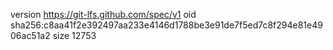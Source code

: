 version https://git-lfs.github.com/spec/v1
oid sha256:c8aa41f2e392497aa233e4146d1788be3e91de7f5ed7c8f294e81e4906ac51a2
size 12753
